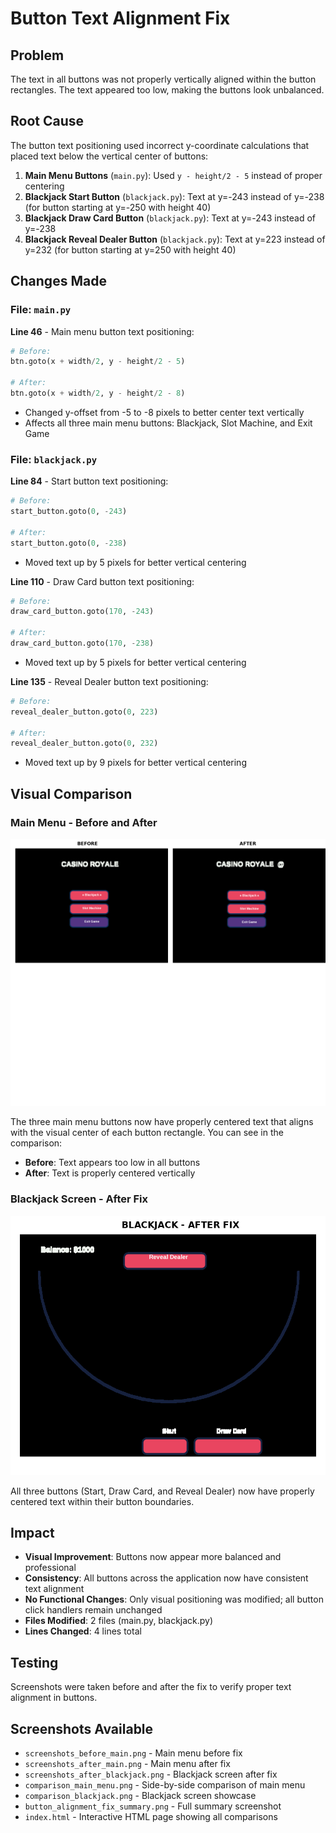 # Button Text Alignment Fix

## Problem
The text in all buttons was not properly vertically aligned within the button rectangles. The text appeared too low, making the buttons look unbalanced.

## Root Cause
The button text positioning used incorrect y-coordinate calculations that placed text below the vertical center of buttons:

1. **Main Menu Buttons** (`main.py`): Used `y - height/2 - 5` instead of proper centering
2. **Blackjack Start Button** (`blackjack.py`): Text at y=-243 instead of y=-238 (for button starting at y=-250 with height 40)
3. **Blackjack Draw Card Button** (`blackjack.py`): Text at y=-243 instead of y=-238
4. **Blackjack Reveal Dealer Button** (`blackjack.py`): Text at y=223 instead of y=232 (for button starting at y=250 with height 40)

## Changes Made

### File: `main.py`
**Line 46** - Main menu button text positioning:
```python
# Before:
btn.goto(x + width/2, y - height/2 - 5)

# After:
btn.goto(x + width/2, y - height/2 - 8)
```
- Changed y-offset from -5 to -8 pixels to better center text vertically
- Affects all three main menu buttons: Blackjack, Slot Machine, and Exit Game

### File: `blackjack.py`
**Line 84** - Start button text positioning:
```python
# Before:
start_button.goto(0, -243)

# After:
start_button.goto(0, -238)
```
- Moved text up by 5 pixels for better vertical centering

**Line 110** - Draw Card button text positioning:
```python
# Before:
draw_card_button.goto(170, -243)

# After:
draw_card_button.goto(170, -238)
```
- Moved text up by 5 pixels for better vertical centering

**Line 135** - Reveal Dealer button text positioning:
```python
# Before:
reveal_dealer_button.goto(0, 223)

# After:
reveal_dealer_button.goto(0, 232)
```
- Moved text up by 9 pixels for better vertical centering

## Visual Comparison

### Main Menu - Before and After
![Main Menu Comparison](comparison_main_menu.png)

The three main menu buttons now have properly centered text that aligns with the visual center of each button rectangle. You can see in the comparison:
- **Before**: Text appears too low in all buttons
- **After**: Text is properly centered vertically

### Blackjack Screen - After Fix
![Blackjack After Fix](comparison_blackjack.png)

All three buttons (Start, Draw Card, and Reveal Dealer) now have properly centered text within their button boundaries.

## Impact
- **Visual Improvement**: Buttons now appear more balanced and professional
- **Consistency**: All buttons across the application now have consistent text alignment
- **No Functional Changes**: Only visual positioning was modified; all button click handlers remain unchanged
- **Files Modified**: 2 files (main.py, blackjack.py)
- **Lines Changed**: 4 lines total

## Testing
Screenshots were taken before and after the fix to verify proper text alignment in buttons.

## Screenshots Available
- `screenshots_before_main.png` - Main menu before fix
- `screenshots_after_main.png` - Main menu after fix
- `screenshots_after_blackjack.png` - Blackjack screen after fix
- `comparison_main_menu.png` - Side-by-side comparison of main menu
- `comparison_blackjack.png` - Blackjack screen showcase
- `button_alignment_fix_summary.png` - Full summary screenshot
- `index.html` - Interactive HTML page showing all comparisons

